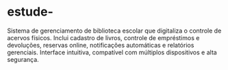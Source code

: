 # estude-
Sistema de gerenciamento de biblioteca escolar que digitaliza o controle de acervos físicos. Inclui cadastro de livros, controle de empréstimos e devoluções, reservas online, notificações automáticas e relatórios gerenciais. Interface intuitiva, compatível com múltiplos dispositivos e alta segurança.
